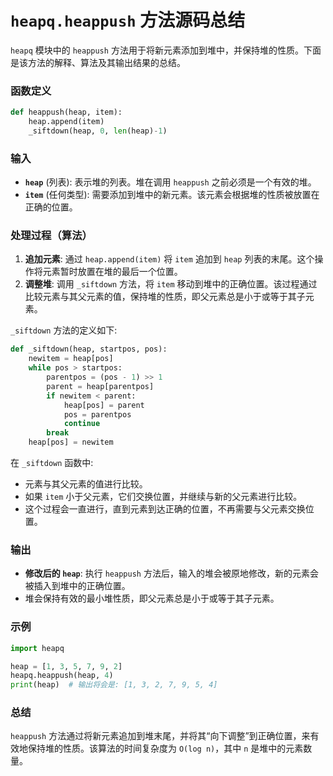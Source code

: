 
# `heapq.heappush` 方法源码总结

`heapq` 模块中的 `heappush` 方法用于将新元素添加到堆中，并保持堆的性质。下面是该方法的解释、算法及其输出结果的总结。

### 函数定义
```python
def heappush(heap, item):
    heap.append(item)
    _siftdown(heap, 0, len(heap)-1)
```

### 输入
- **`heap`** (列表): 表示堆的列表。堆在调用 `heappush` 之前必须是一个有效的堆。
- **`item`** (任何类型): 需要添加到堆中的新元素。该元素会根据堆的性质被放置在正确的位置。

### 处理过程（算法）
1. **追加元素**: 通过 `heap.append(item)` 将 `item` 追加到 `heap` 列表的末尾。这个操作将元素暂时放置在堆的最后一个位置。
2. **调整堆**: 调用 `_siftdown` 方法，将 `item` 移动到堆中的正确位置。该过程通过比较元素与其父元素的值，保持堆的性质，即父元素总是小于或等于其子元素。

`_siftdown` 方法的定义如下:
```python
def _siftdown(heap, startpos, pos):
    newitem = heap[pos]
    while pos > startpos:
        parentpos = (pos - 1) >> 1
        parent = heap[parentpos]
        if newitem < parent:
            heap[pos] = parent
            pos = parentpos
            continue
        break
    heap[pos] = newitem
```
在 `_siftdown` 函数中:
- 元素与其父元素的值进行比较。
- 如果 `item` 小于父元素，它们交换位置，并继续与新的父元素进行比较。
- 这个过程会一直进行，直到元素到达正确的位置，不再需要与父元素交换位置。

### 输出
- **修改后的 `heap`**: 执行 `heappush` 方法后，输入的堆会被原地修改，新的元素会被插入到堆中的正确位置。
- 堆会保持有效的最小堆性质，即父元素总是小于或等于其子元素。

### 示例
```python
import heapq

heap = [1, 3, 5, 7, 9, 2]
heapq.heappush(heap, 4)
print(heap)  # 输出将会是: [1, 3, 2, 7, 9, 5, 4]
```

### 总结
`heappush` 方法通过将新元素追加到堆末尾，并将其“向下调整”到正确位置，来有效地保持堆的性质。该算法的时间复杂度为 `O(log n)`，其中 `n` 是堆中的元素数量。
